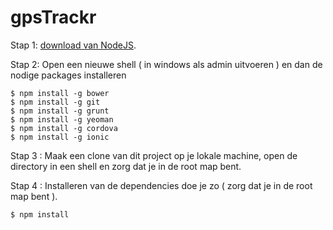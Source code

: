 gpsTrackr
=========

Stap 1:  [download van NodeJS](http://example.com/ "NodeJS").

Stap 2: Open een nieuwe shell ( in windows als admin uitvoeren ) en dan de nodige packages installeren

    $ npm install -g bower
    $ npm install -g git
    $ npm install -g grunt
    $ npm install -g yeoman
    $ npm install -g cordova
    $ npm install -g ionic
    
  Stap 3 : Maak een clone van dit project op je lokale machine, open de directory in een shell en zorg dat je in de root map bent.
  
  Stap 4 : Installeren van de dependencies doe je zo ( zorg dat je in de root map bent ).
  
    $ npm install
